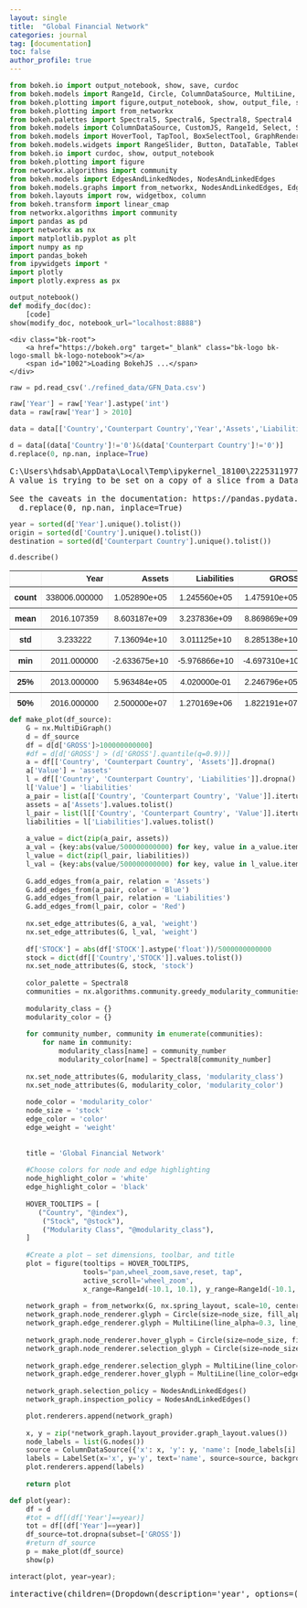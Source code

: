 ```yaml
---
layout: single
title:  "Global Financial Network"
categories: journal
tag: [documentation]
toc: false
author_profile: true
---
```


<head>
  <style>
    table.dataframe {
      white-space: normal;
      width: 100%;
      height: 240px;
      display: block;
      overflow: auto;
      font-family: Arial, sans-serif;
      font-size: 0.9rem;
      line-height: 20px;
      text-align: center;
      border: 0px !important;
    }

    table.dataframe th {
      text-align: center;
      font-weight: bold;
      padding: 8px;
    }

    table.dataframe td {
      text-align: center;
      padding: 8px;
    }

    table.dataframe tr:hover {
      background: #b8d1f3; 
    }

    .output_prompt {
      overflow: auto;
      font-size: 0.9rem;
      line-height: 1.45;
      border-radius: 0.3rem;
      -webkit-overflow-scrolling: touch;
      padding: 0.8rem;
      margin-top: 0;
      margin-bottom: 15px;
      font: 1rem Consolas, "Liberation Mono", Menlo, Courier, monospace;
      color: $code-text-color;
      border: solid 1px $border-color;
      border-radius: 0.3rem;
      word-break: normal;
      white-space: pre;
    }

  .dataframe tbody tr th:only-of-type {
      vertical-align: middle;
  }

  .dataframe tbody tr th {
      vertical-align: top;
  }

  .dataframe thead th {
      text-align: center !important;
      padding: 8px;
  }

  .page__content p {
      margin: 0 0 0px !important;
  }

  .page__content p > strong {
    font-size: 0.8rem !important;
  }

  </style>
</head>



```python
from bokeh.io import output_notebook, show, save, curdoc
from bokeh.models import Range1d, Circle, ColumnDataSource, MultiLine, EdgesAndLinkedNodes, NodesAndLinkedEdges, LabelSet
from bokeh.plotting import figure,output_notebook, show, output_file, save, figure
from bokeh.plotting import from_networkx
from bokeh.palettes import Spectral5, Spectral6, Spectral8, Spectral4
from bokeh.models import ColumnDataSource, CustomJS, Range1d, Select, StaticLayoutProvider, Oval, Circle 
from bokeh.models import HoverTool, TapTool, BoxSelectTool, GraphRenderer
from bokeh.models.widgets import RangeSlider, Button, DataTable, TableColumn, NumberFormatter, Panel, Tabs
from bokeh.io import curdoc, show, output_notebook
from bokeh.plotting import figure
from networkx.algorithms import community
from bokeh.models import EdgesAndLinkedNodes, NodesAndLinkedEdges
from bokeh.models.graphs import from_networkx, NodesAndLinkedEdges, EdgesAndLinkedNodes, NodesOnly
from bokeh.layouts import row, widgetbox, column
from bokeh.transform import linear_cmap
from networkx.algorithms import community
import pandas as pd
import networkx as nx
import matplotlib.pyplot as plt
import numpy as np
import pandas_bokeh
from ipywidgets import *
import plotly           
import plotly.express as px
```


```python
output_notebook() 
def modify_doc(doc):
    [code]
show(modify_doc, notebook_url="localhost:8888")
```


    <div class="bk-root">
        <a href="https://bokeh.org" target="_blank" class="bk-logo bk-logo-small bk-logo-notebook"></a>
        <span id="1002">Loading BokehJS ...</span>
    </div>



<script id="1003">
  (function() {
    const xhr = new XMLHttpRequest()
    xhr.responseType = 'blob';
    xhr.open('GET', "http://localhost:61525/autoload.js?bokeh-autoload-element=1003&bokeh-absolute-url=http://localhost:61525&resources=none", true);
    
    xhr.onload = function (event) {
      const script = document.createElement('script');
      const src = URL.createObjectURL(event.target.response);
      script.src = src;
      document.body.appendChild(script);
    };
    xhr.send();
  })();
</script>



```python
raw = pd.read_csv('./refined_data/GFN_Data.csv')
```


```python
raw['Year'] = raw['Year'].astype('int')
data = raw[raw['Year'] > 2010]
```


```python
data = data[['Country','Counterpart Country','Year','Assets','Liabilities','GROSS', 'NET', 'STOCK']]
```


```python
d = data[(data['Country']!='0')&(data['Counterpart Country']!='0')]
d.replace(0, np.nan, inplace=True)
```

<pre>
C:\Users\hdsab\AppData\Local\Temp\ipykernel_18100\2225311977.py:2: SettingWithCopyWarning: 
A value is trying to be set on a copy of a slice from a DataFrame

See the caveats in the documentation: https://pandas.pydata.org/pandas-docs/stable/user_guide/indexing.html#returning-a-view-versus-a-copy
  d.replace(0, np.nan, inplace=True)
</pre>

```python
year = sorted(d['Year'].unique().tolist())
origin = sorted(d['Country'].unique().tolist())
destination = sorted(d['Counterpart Country'].unique().tolist())
```


```python
d.describe()
```

<div>
<style scoped>
    .dataframe tbody tr th:only-of-type {
        vertical-align: middle;
    }

    .dataframe tbody tr th {
        vertical-align: top;
    }

    .dataframe thead th {
        text-align: right;
    }
</style>
<table border="1" class="dataframe">
  <thead>
    <tr style="text-align: right;">
      <th></th>
      <th>Year</th>
      <th>Assets</th>
      <th>Liabilities</th>
      <th>GROSS</th>
      <th>NET</th>
      <th>STOCK</th>
    </tr>
  </thead>
  <tbody>
    <tr>
      <th>count</th>
      <td>338006.000000</td>
      <td>1.052890e+05</td>
      <td>1.245560e+05</td>
      <td>1.475910e+05</td>
      <td>1.475190e+05</td>
      <td>3.151860e+05</td>
    </tr>
    <tr>
      <th>mean</th>
      <td>2016.107359</td>
      <td>8.603187e+09</td>
      <td>3.237836e+09</td>
      <td>8.869869e+09</td>
      <td>3.406538e+09</td>
      <td>6.841523e+12</td>
    </tr>
    <tr>
      <th>std</th>
      <td>3.233222</td>
      <td>7.136094e+10</td>
      <td>3.011125e+10</td>
      <td>8.285138e+10</td>
      <td>4.433522e+10</td>
      <td>2.672872e+13</td>
    </tr>
    <tr>
      <th>min</th>
      <td>2011.000000</td>
      <td>-2.633675e+10</td>
      <td>-5.976866e+10</td>
      <td>-4.697310e+10</td>
      <td>-1.180328e+12</td>
      <td>-4.557647e+13</td>
    </tr>
    <tr>
      <th>25%</th>
      <td>2013.000000</td>
      <td>5.963484e+05</td>
      <td>4.020000e-01</td>
      <td>2.246796e+05</td>
      <td>-3.475502e+06</td>
      <td>-9.544382e+10</td>
    </tr>
    <tr>
      <th>50%</th>
      <td>2016.000000</td>
      <td>2.500000e+07</td>
      <td>1.270169e+06</td>
      <td>1.822191e+07</td>
      <td>3.562300e+01</td>
      <td>-5.516196e+09</td>
    </tr>
    <tr>
      <th>75%</th>
      <td>2019.000000</td>
      <td>4.751044e+08</td>
      <td>8.991082e+07</td>
      <td>3.815243e+08</td>
      <td>5.371776e+07</td>
      <td>8.084446e+11</td>
    </tr>
    <tr>
      <th>max</th>
      <td>2022.000000</td>
      <td>3.175643e+12</td>
      <td>1.945069e+12</td>
      <td>4.407409e+12</td>
      <td>3.059251e+12</td>
      <td>3.002650e+14</td>
    </tr>
  </tbody>
</table>
</div>



```python
def make_plot(df_source):
    G = nx.MultiDiGraph()
    d = df_source
    df = d[d['GROSS']>100000000000]
    #df = d[d['GROSS'] > (d['GROSS'].quantile(q=0.9))]
    a = df[['Country', 'Counterpart Country', 'Assets']].dropna()
    a['Value'] = 'assets'
    l = df[['Country', 'Counterpart Country', 'Liabilities']].dropna()
    l['Value'] = 'liabilities'
    a_pair = list(a[['Country', 'Counterpart Country', 'Value']].itertuples(index=False, name=None))
    assets = a['Assets'].values.tolist()
    l_pair = list(l[['Country', 'Counterpart Country', 'Value']].itertuples(index=False, name=None))
    liabilities = l['Liabilities'].values.tolist()
    
    a_value = dict(zip(a_pair, assets))
    a_val = {key:abs(value/500000000000) for key, value in a_value.items()}
    l_value = dict(zip(l_pair, liabilities))
    l_val = {key:abs(value/500000000000) for key, value in l_value.items()}
    
    G.add_edges_from(a_pair, relation = 'Assets')
    G.add_edges_from(a_pair, color = 'Blue')
    G.add_edges_from(l_pair, relation = 'Liabilities')
    G.add_edges_from(l_pair, color = 'Red')
    
    nx.set_edge_attributes(G, a_val, 'weight')
    nx.set_edge_attributes(G, l_val, 'weight')
    
    df['STOCK'] = abs(df['STOCK'].astype('float'))/5000000000000
    stock = dict(df[['Country','STOCK']].values.tolist())
    nx.set_node_attributes(G, stock, 'stock')
    
    color_palette = Spectral8
    communities = nx.algorithms.community.greedy_modularity_communities(G)
    
    modularity_class = {}
    modularity_color = {}
    
    for community_number, community in enumerate(communities):
        for name in community: 
            modularity_class[name] = community_number
            modularity_color[name] = Spectral8[community_number]
    
    nx.set_node_attributes(G, modularity_class, 'modularity_class')
    nx.set_node_attributes(G, modularity_color, 'modularity_color')
    
    node_color = 'modularity_color'
    node_size = 'stock'
    edge_color = 'color'
    edge_weight = 'weight'
    
    
    title = 'Global Financial Network'
    
    #Choose colors for node and edge highlighting
    node_highlight_color = 'white'
    edge_highlight_color = 'black'
    
    HOVER_TOOLTIPS = [
       ("Country", "@index"),
        ("Stock", "@stock"),
        ("Modularity Class", "@modularity_class"),
    ]
    
    #Create a plot — set dimensions, toolbar, and title
    plot = figure(tooltips = HOVER_TOOLTIPS,
                  tools="pan,wheel_zoom,save,reset, tap", 
                  active_scroll='wheel_zoom',
                  x_range=Range1d(-10.1, 10.1), y_range=Range1d(-10.1, 10.1), title=title)
    
    network_graph = from_networkx(G, nx.spring_layout, scale=10, center=(0, 0))
    network_graph.node_renderer.glyph = Circle(size=node_size, fill_alpha = 0.7, fill_color=node_color)
    network_graph.edge_renderer.glyph = MultiLine(line_alpha=0.3, line_width=edge_weight,line_color= edge_color)
    
    network_graph.node_renderer.hover_glyph = Circle(size=node_size, fill_color=node_highlight_color, line_width=2)
    network_graph.node_renderer.selection_glyph = Circle(size=node_size, fill_color=node_highlight_color, line_width=2)
    
    network_graph.edge_renderer.selection_glyph = MultiLine(line_color=edge_highlight_color, line_width=2)
    network_graph.edge_renderer.hover_glyph = MultiLine(line_color=edge_highlight_color, line_width=2)
    
    network_graph.selection_policy = NodesAndLinkedEdges()
    network_graph.inspection_policy = NodesAndLinkedEdges()

    plot.renderers.append(network_graph)
    
    x, y = zip(*network_graph.layout_provider.graph_layout.values())
    node_labels = list(G.nodes())
    source = ColumnDataSource({'x': x, 'y': y, 'name': [node_labels[i] for i in range(len(x))]})
    labels = LabelSet(x='x', y='y', text='name', source=source, background_fill_color='white', text_font_size='10px', background_fill_alpha=.7)
    plot.renderers.append(labels)
    
    return plot
```


```python
def plot(year):
    df = d
    #tot = df[(df['Year']==year)]
    tot = df[(df['Year']==year)]
    df_source=tot.dropna(subset=['GROSS'])
    #return df_source
    p = make_plot(df_source)
    show(p)
```


```python
interact(plot, year=year);
```

<pre>
interactive(children=(Dropdown(description='year', options=(2011, 2012, 2013, 2014, 2015, 2016, 2017, 2018, 20…
</pre>